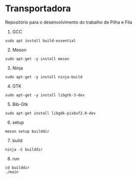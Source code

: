 # Transportadora
Repositório para o desenvolvimento do trabalho de Pilha e Fila
1. GCC
```
sudo apt install build-essential
```
2. Meson
```
sudo apt-get -y install meson
```
3. Ninja
```
sudo apt-get -y install ninja-build
```
4. GTK
```
sudo apt-get -y install libgtk-3-dev
```
5. Bib-Gtk
```
sudo apt-get install libgdk-pixbuf2.0-dev
```
6. setup
```
meson setup builddir
```
7. build
```
ninja -C builddir
```
8. run
```
cd builddir
./main
```